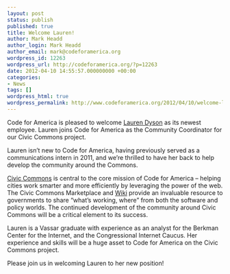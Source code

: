 ```yaml
---
layout: post
status: publish
published: true
title: Welcome Lauren!
author: Mark Headd
author_login: Mark Headd
author_email: mark@codeforamerica.org
wordpress_id: 12263
wordpress_url: http://codeforamerica.org/?p=12263
date: 2012-04-10 14:55:57.000000000 +00:00
categories:
- News
tags: []
wordpress_html: true
wordpress_permalink: http://www.codeforamerica.org/2012/04/10/welcome-lauren/
---
```


<p>Code for America is pleased to welcome <a href="http://www.linkedin.com/pub/lauren-dyson/a/2ab/3">Lauren Dyson</a> as its newest employee. Lauren joins Code for America as the Community Coordinator for our Civic Commons project.</p>
<p>Lauren isn’t new to Code for America, having previously served as a communications intern in 2011, and we’re thrilled to have her back to help develop the community around the Commons.</p>
<p><a href="http://civiccommons.org/">Civic Commons</a> is central to the core mission of Code for America – helping cities work smarter and more efficiently by leveraging the power of the web. The Civic Commons Marketplace and <a href="http://wiki.civiccommons.org/">Wiki</a> provide an invaluable resource to governments to share “what’s working, where” from both the software and policy worlds. The continued development of the community around Civic Commons will be a critical element to its success.</p>
<p>Lauren is a Vassar graduate with experience as an analyst for the Berkman Center for the Internet, and the Congressional Internet Caucus. Her experience and skills will be a huge asset to Code for America on the Civic Commons project.</p>
<p>Please join us in welcoming Lauren to her new position!</p>
